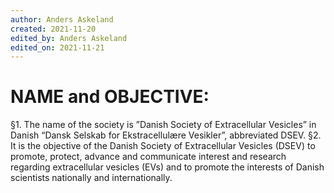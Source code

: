 ```yaml
---
author: Anders Askeland
created: 2021-11-20
edited_by: Anders Askeland
edited_on: 2021-11-21
---
```

# NAME and OBJECTIVE:
§1. The name of the society is ”Danish Society of Extracellular Vesicles” in Danish “Dansk Selskab for Ekstracellulære Vesikler”, abbreviated DSEV.
§2. It is the objective of the Danish Society of Extracellular Vesicles (DSEV) to promote, protect, advance and communicate interest and research regarding extracellular vesicles (EVs) and to promote the interests of Danish scientists nationally and internationally.
